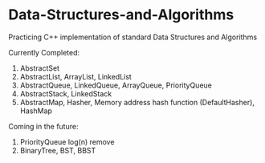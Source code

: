 Data-Structures-and-Algorithms
==============================

Practicing C++ implementation of standard Data Structures and Algorithms

Currently Completed:

1. AbstractSet
2. AbstractList, ArrayList, LinkedList
3. AbstractQueue, LinkedQueue, ArrayQueue, PriorityQueue
4. AbstractStack, LinkedStack
5. AbstractMap, Hasher, Memory address hash function (DefaultHasher), HashMap

Coming in the future:

1. PriorityQueue log(n) remove
2. BinaryTree, BST, BBST
